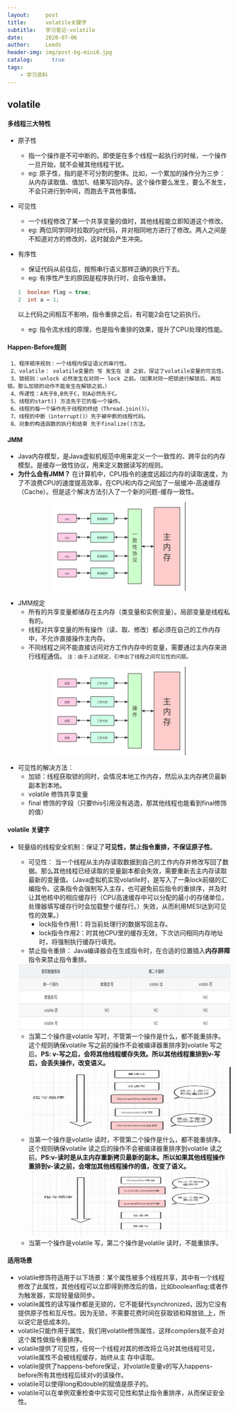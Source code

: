 ```yaml
---
layout:     post
title:      volatile关键字
subtitle:   学习笔记-volatile
date:       2020-07-06
author:     Leeds
header-img: img/post-bg-miui6.jpg
catalog: 	  true
tags:
    - 学习资料
---
```


## volatile
#### 多线程三大特性
* 原子性
    * 指一个操作是不可中断的。即使是在多个线程一起执行的时候，一个操作一旦开始，就不会被其他线程干扰。
    * eg: 原子性，指的是不可分割的整体。比如，一个累加的操作分为三步：从内存读取值、值加1、结果写回内存。这个操作要么发生，要么不发生，不会只进行到中间，而跑去干其他事情。

* 可见性
    * 一个线程修改了某一个共享变量的值时，其他线程能立即知道这个修改。
    * eg: 两位同学同时拉取的git代码，并对相同地方进行了修改。两人之间是不知道对方的修改的，这时就会产生冲突。
* 有序性
    * 保证代码从前往后，按照串行语义那样正确的执行下去。
    * eg: 有序性产生的原因是程序执行时，会指令重排。
    ``` java
    1  boolean flag = true;
    2  int a = 1;
    ```
    以上代码之间相互不影响，指令重排之后，有可能2会在1之前执行。
    * eg: 指令流水线的原理，也是指令重排的效果，提升了CPU处理的性能。
#### **Happen-Before规则**
     1、程序顺序规则：一个线程内保证语义的串行性。
     2、volatile： volatile变量的 写 发生在 读 之前，保证了volatile变量的可见性。
     3、锁规则：unlock 必然发生在对同一 lock 之前。（如果对同一把锁进行解锁后，再加锁。那么加锁的动作不能发生在解锁之前。）
     4、传递性：A先于B,B先于C，则A必然先于C。
     5、线程的start() 方法先于它的每一个操作。
     6、线程的每一个操作先于线程的终结（Thread.join()）。
     7、线程的中断（interrupt()）先于被中断的线程代码。
     8、对象的构造函数的执行和结束 先于finalize()方法。
#### JMM
* Java内存模型，是Java虚拟机规范中用来定义一个一致性的、跨平台的内存模型。是缓存一致性协议，用来定义数据读写的规则。
* **为什么会有JMM？** 在计算机中，CPU指令的速度远超过内存的读取速度，为了不浪费CPU的速度提高效率，在CPU和内存之间加了一层缓冲-高速缓存（Cache）。但是这个解决方法引入了一个新的问题-缓存一致性。
<div align=center>
    <img src="../img-post/cpuCache.jpg" width="300" height="200" />
</div>
 
 * JMM规定
    * 所有的共享变量都储存在主内存（类变量和实例变量）。局部变量是线程私有的。    
    * 线程对共享变量的所有操作（读、取、修改）都必须在自己的工作内存中，不允许直接操作主内存。
    * 不同线程之间不能直接访问对方工作内存中的变量，需要通过主内存来进行线程通信。
  <small> 注：由于上述规定，引申出了线程之间可见性的问题。</small>
  <div align=center>
    <img src="../img-post/threadCache.jpg" width="300" height="200" />
  </div>
  
* 可见性的解决方法：
    * 加锁：线程获取锁的同时，会情况本地工作内存，然后从主内存拷贝最新副本到本地。
    * volatile 修饰共享变量
    * final 修饰的字段（只要this引用没有逃逸，那其他线程也能看到final修饰的值）
#### volatile 关键字
* 轻量级的线程安全机制：保证了**可见性，禁止指令重排，不保证原子性**。
    * 可见性：
    当一个线程从主内存读取数据到自己的工作内存并修改写回了数据。那么其他线程已经读取的变量副本都会失效，需要重新去主内存读取最新的变量值。（Java虚拟机实现volatile时，是写入了一条lock前缀的汇编指令。这条指令会强制写入主存，也可避免前后指令的重排序，并及时让其他核中的相应缓存行（CPU高速缓存中可以分配的最小的存储单位，处理器填写缓存行时会加载整个缓存行。）失效，从而利用MESI达到可见性的效果。）
        * lock指令作用1：将当前处理行的数据写回主存。
        * lock指令作用2：时其他CPU里的缓存无效，下次访问相同内存地址时，将强制执行缓存行填充。
    * 禁止指令重排：
    Java编译器会在生成指令时，在合适的位置插入**内存屏障**指令来禁止指令重排。
  <div align=center>
    <img src="../img-post/volatileRule.png" width="600" height="150" />
  </div>

    * 当第二个操作是volatile 写时，不管第一个操作是什么，都不能重排序。这个规则确保volatile 写之前的操作不会被编译器重排序到volatile 写之后。**PS: v-写之后，会将其他线程缓存失效。所以其他线程重排到v-写后，会丢失操作，改变语义。**
      <div align=center>
         <img src="../img-post/vWrite.jpg" width="600" height="150" />
      </div>
    * 当第一个操作是volatile 读时，不管第二个操作是什么，都不能重排序。这个规则确保volatile 读之后的操作不会被编译器重排序到volatile 读之前。**PS:v-读时是从主内存重新拷贝最新的副本。所以如果其他线程操作重排到v-读之前，会增加其他线程操作的值，改变了语义。**
      <div align=center>
        <img src="../img-post/vRead.jpg" width="600" height="150" />
      </div>
    * 当第一个操作是volatile 写，第二个操作是volatile 读时，不能重排序。
#### 适用场景
* volatile修饰符适用于以下场景：某个属性被多个线程共享，其中有一个线程修改了此属性，其他线程可以立即得到修改后的值，比如booleanflag;或者作为触发器，实现轻量级同步。
* volatile属性的读写操作都是无锁的，它不能替代synchronized，因为它没有提供原子性和互斥性。因为无锁，不需要花费时间在获取锁和释放锁_上，所以说它是低成本的。
* volatile只能作用于属性，我们用volatile修饰属性，这样compilers就不会对这个属性做指令重排序。
* volatile提供了可见性，任何一个线程对其的修改将立马对其他线程可见，volatile属性不会被线程缓存，始终从主 存中读取。
* volatile提供了happens-before保证，对volatile变量v的写入happens-before所有其他线程后续对v的读操作。
* volatile可以使得long和double的赋值是原子的。
* volatile可以在单例双重检查中实现可见性和禁止指令重排序，从而保证安全性。